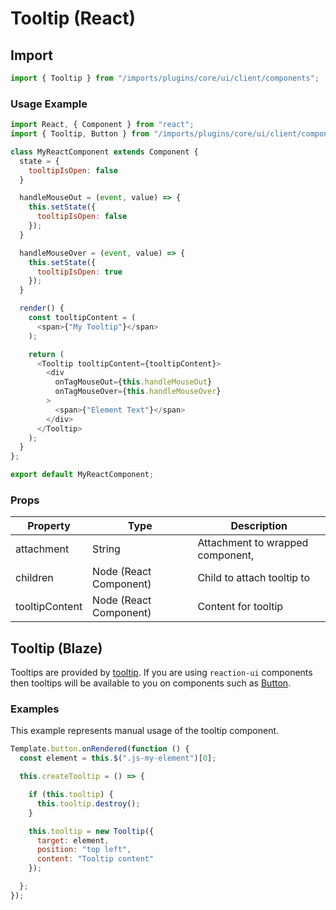 # Tooltip (React)

## Import

```javascript
import { Tooltip } from "/imports/plugins/core/ui/client/components";
```

### Usage Example

```javascript
import React, { Component } from "react";
import { Tooltip, Button } from "/imports/plugins/core/ui/client/components";

class MyReactComponent extends Component {
  state = {
    tooltipIsOpen: false
  }

  handleMouseOut = (event, value) => {
    this.setState({
      tooltipIsOpen: false
    });
  }

  handleMouseOver = (event, value) => {
    this.setState({
      tooltipIsOpen: true
    });
  }

  render() {
    const tooltipContent = (
      <span>{"My Tooltip"}</span>
    );

    return (
      <Tooltip tooltipContent={tooltipContent}>
        <div
          onTagMouseOut={this.handleMouseOut}
          onTagMouseOver={this.handleMouseOver}
        >
          <span>{"Element Text"}</span>
        </div>
      </Tooltip>
    );
  }
};

export default MyReactComponent;
```

### Props

| Property       | Type                   | Description                      |
| -------------- | ---------------------- | -------------------------------- |
| attachment     | String                 | Attachment to wrapped component, |
| children       | Node (React Component) | Child to attach tooltip to       |
| tooltipContent | Node (React Component) | Content for tooltip              |

## Tooltip (Blaze)

Tooltips are provided by [tooltip](http://github.hubspot.com/tooltip/docs/welcome/). If you are using `reaction-ui` components then tooltips will be available to you on components such as [Button](#button).

### Examples

This example represents manual usage of the tooltip component.

```javascript
Template.button.onRendered(function () {
  const element = this.$(".js-my-element")[0];

  this.createTooltip = () => {

    if (this.tooltip) {
      this.tooltip.destroy();
    }

    this.tooltip = new Tooltip({
      target: element,
      position: "top left",
      content: "Tooltip content"
    });

  };
});
```
